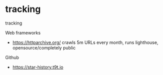 # tracking
tracking

Web frameworks

- https://httparchive.org/ crawls 5m URLs every month, runs lighthouse, opensource/completely public

Github

- https://star-history.t9t.io
